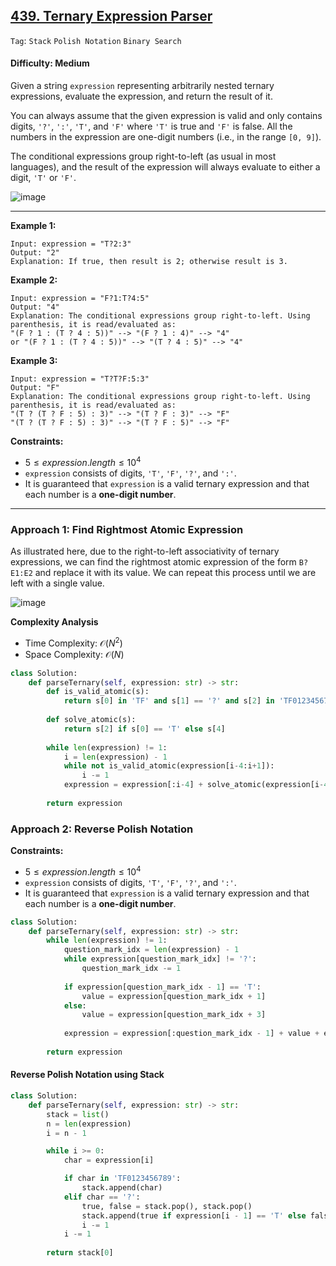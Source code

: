 ## [439. Ternary Expression Parser](https://leetcode.com/problems/ternary-expression-parser/)

```Tag```: ```Stack``` ```Polish Notation``` ```Binary Search```

#### Difficulty: Medium

Given a string ```expression``` representing arbitrarily nested ternary expressions, evaluate the expression, and return the result of it.

You can always assume that the given expression is valid and only contains digits, ```'?'```, ```':'```, ```'T'```, and ```'F'``` where ```'T'``` is true and ```'F'``` is false. All the numbers in the expression are one-digit numbers (i.e., in the range ```[0, 9]```).

The conditional expressions group right-to-left (as usual in most languages), and the result of the expression will always evaluate to either a digit, ```'T'``` or ```'F'```.

![image](https://github.com/quananhle/Python/assets/35042430/963d52dc-1c30-4713-9099-439456b1f4df)

---

__Example 1:__
```
Input: expression = "T?2:3"
Output: "2"
Explanation: If true, then result is 2; otherwise result is 3.
```

__Example 2:__
```
Input: expression = "F?1:T?4:5"
Output: "4"
Explanation: The conditional expressions group right-to-left. Using parenthesis, it is read/evaluated as:
"(F ? 1 : (T ? 4 : 5))" --> "(F ? 1 : 4)" --> "4"
or "(F ? 1 : (T ? 4 : 5))" --> "(T ? 4 : 5)" --> "4"
```

__Example 3:__
```
Input: expression = "T?T?F:5:3"
Output: "F"
Explanation: The conditional expressions group right-to-left. Using parenthesis, it is read/evaluated as:
"(T ? (T ? F : 5) : 3)" --> "(T ? F : 3)" --> "F"
"(T ? (T ? F : 5) : 3)" --> "(T ? F : 5)" --> "F"
```

__Constraints:__

- $5 \le expression.length \le 10^{4}$
- ```expression``` consists of digits, ```'T'```, ```'F'```, ```'?'```, and ```':'```.
- It is guaranteed that ```expression``` is a valid ternary expression and that each number is a __one-digit number__.

---

### Approach 1: Find Rightmost Atomic Expression

As illustrated here, due to the right-to-left associativity of ternary expressions, we can find the rightmost atomic expression of the form ```B?E1:E2``` and replace it with its value. We can repeat this process until we are left with a single value.

![image](https://github.com/quananhle/Python/assets/35042430/e20b6333-7c5b-43f0-922b-304a16ad0541)

__Complexity Analysis__

- Time Complexity: $\mathcal{O}(N^{2})$
- Space Complexity: $\mathcal{O}(N)$

```Python
class Solution:
    def parseTernary(self, expression: str) -> str:
        def is_valid_atomic(s):
            return s[0] in 'TF' and s[1] == '?' and s[2] in 'TF0123456789' and s[3] == ':' and s[4] in 'TF0123456789'
        
        def solve_atomic(s):
            return s[2] if s[0] == 'T' else s[4]
        
        while len(expression) != 1:
            i = len(expression) - 1
            while not is_valid_atomic(expression[i-4:i+1]):
                i -= 1
            expression = expression[:i-4] + solve_atomic(expression[i-4:i+1]) + expression[i+1:]
        
        return expression
```

### Approach 2: Reverse Polish Notation

__Constraints:__

- $5 \le expression.length \le 10^{4}$
- ```expression``` consists of digits, ```'T'```, ```'F'```, ```'?'```, and ```':'```.
- It is guaranteed that ```expression``` is a valid ternary expression and that each number is a __one-digit number__.

```Python
class Solution:
    def parseTernary(self, expression: str) -> str:
        while len(expression) != 1:
            question_mark_idx = len(expression) - 1
            while expression[question_mark_idx] != '?':
                question_mark_idx -= 1
            
            if expression[question_mark_idx - 1] == 'T':
                value = expression[question_mark_idx + 1]
            else:
                value = expression[question_mark_idx + 3]
            
            expression = expression[:question_mark_idx - 1] + value + expression[question_mark_idx + 4:]
        
        return expression
```

#### Reverse Polish Notation using Stack

```Python
class Solution:
    def parseTernary(self, expression: str) -> str:
        stack = list()
        n = len(expression)
        i = n - 1

        while i >= 0:
            char = expression[i]

            if char in 'TF0123456789':
                stack.append(char)
            elif char == '?':
                true, false = stack.pop(), stack.pop()
                stack.append(true if expression[i - 1] == 'T' else false)
                i -= 1
            i -= 1
        
        return stack[0]
```
